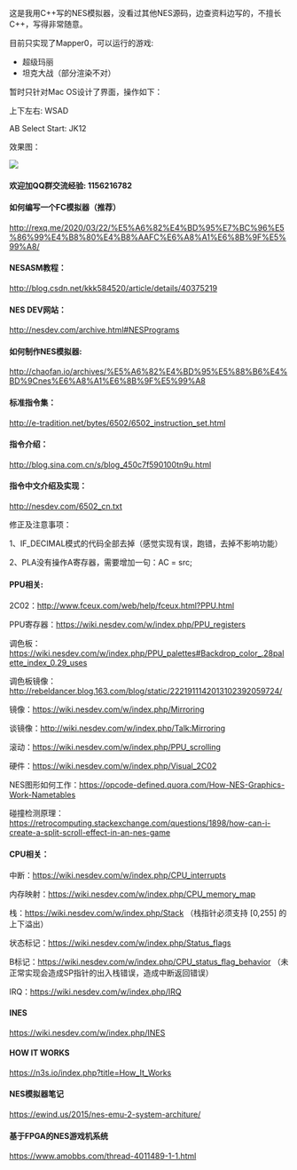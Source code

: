 这是我用C++写的NES模拟器，没看过其他NES源码，边查资料边写的，不擅长C++，写得非常随意。

目前只实现了Mapper0，可以运行的游戏:

* 超级玛丽
* 坦克大战（部分渲染不对）

暂时只针对Mac OS设计了界面，操作如下：

上下左右: WSAD

AB Select Start: JK12

效果图：

![](essa4-m4e5y.gif)

#### 欢迎加QQ群交流经验: 1156216782

#### 如何编写一个FC模拟器（推荐）
http://rexq.me/2020/03/22/%E5%A6%82%E4%BD%95%E7%BC%96%E5%86%99%E4%B8%80%E4%B8%AAFC%E6%A8%A1%E6%8B%9F%E5%99%A8/

#### NESASM教程：

<http://blog.csdn.net/kkk584520/article/details/40375219>

#### NES DEV网站：

<http://nesdev.com/archive.html#NESPrograms>

#### 如何制作NES模拟器:

<http://chaofan.io/archives/%E5%A6%82%E4%BD%95%E5%88%B6%E4%BD%9Cnes%E6%A8%A1%E6%8B%9F%E5%99%A8>

#### 标准指令集：

<http://e-tradition.net/bytes/6502/6502_instruction_set.html>

#### 指令介绍：

<http://blog.sina.com.cn/s/blog_450c7f590100tn9u.html>

#### 指令中文介绍及实现：

<http://nesdev.com/6502_cn.txt>

修正及注意事项：

1、IF_DECIMAL模式的代码全部去掉（感觉实现有误，跑错，去掉不影响功能）

2、PLA没有操作A寄存器，需要增加一句：AC = src;

#### PPU相关:

2C02：<http://www.fceux.com/web/help/fceux.html?PPU.html>

PPU寄存器：<https://wiki.nesdev.com/w/index.php/PPU_registers>

调色板：<https://wiki.nesdev.com/w/index.php/PPU_palettes#Backdrop_color_.28palette_index_0.29_uses>

调色板镜像：<http://rebeldancer.blog.163.com/blog/static/2221911142013102392059724/>

镜像：<https://wiki.nesdev.com/w/index.php/Mirroring>

谈镜像：<http://wiki.nesdev.com/w/index.php/Talk:Mirroring>

滚动：<https://wiki.nesdev.com/w/index.php/PPU_scrolling>

硬件：<https://wiki.nesdev.com/w/index.php/Visual_2C02>

NES图形如何工作：<https://opcode-defined.quora.com/How-NES-Graphics-Work-Nametables>

碰撞检测原理：<https://retrocomputing.stackexchange.com/questions/1898/how-can-i-create-a-split-scroll-effect-in-an-nes-game>

#### CPU相关：

中断：<https://wiki.nesdev.com/w/index.php/CPU_interrupts>

内存映射：<https://wiki.nesdev.com/w/index.php/CPU_memory_map>

栈：<https://wiki.nesdev.com/w/index.php/Stack> （栈指针必须支持 [0,255] 的上下溢出）

状态标记：<https://wiki.nesdev.com/w/index.php/Status_flags>

B标记：<https://wiki.nesdev.com/w/index.php/CPU_status_flag_behavior> （未正常实现会造成SP指针的出入栈错误，造成中断返回错误）

IRQ：<https://wiki.nesdev.com/w/index.php/IRQ>

#### INES

<https://wiki.nesdev.com/w/index.php/INES>

#### HOW IT WORKS

<https://n3s.io/index.php?title=How_It_Works>

#### NES模拟器笔记

<https://ewind.us/2015/nes-emu-2-system-architure/>

#### 基于FPGA的NES游戏机系统

<https://www.amobbs.com/thread-4011489-1-1.html>
